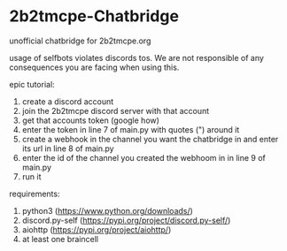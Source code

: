 # 2b2tmcpe-Chatbridge
unofficial chatbridge for 2b2tmcpe.org

usage of selfbots violates discords tos. We are not responsible of any consequences you are facing when using this.

epic tutorial:
1. create a discord account
2. join the 2b2tmcpe discord server with that account
3. get that accounts token (google how)
4. enter the token in line 7 of main.py with quotes (") around it
5. create a webhook in the channel you want the chatbridge in and enter its url in line 8 of main.py
6. enter the id of the channel you created the webhoom in in line 9 of main.py
7. run it

requirements:
1. python3 (https://www.python.org/downloads/)
2. discord.py-self (https://pypi.org/project/discord.py-self/)
3. aiohttp (https://pypi.org/project/aiohttp/)
4. at least one braincell
